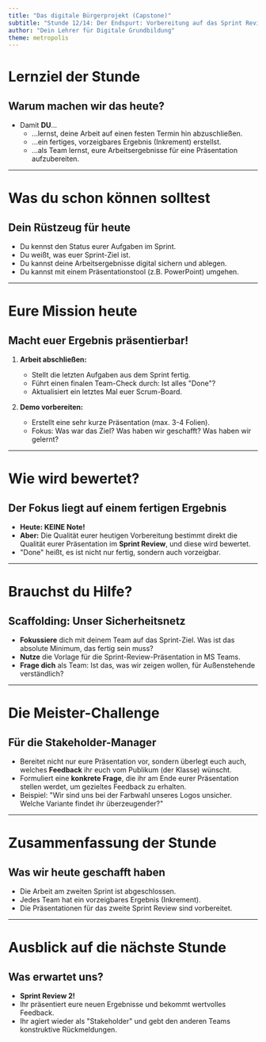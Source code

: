 ```yaml
---
title: "Das digitale Bürgerprojekt (Capstone)"
subtitle: "Stunde 12/14: Der Endspurt: Vorbereitung auf das Sprint Review 2"
author: "Dein Lehrer für Digitale Grundbildung"
theme: metropolis
---
```


# Lernziel der Stunde

## Warum machen wir das heute?

*   Damit **DU**...
    *   ...lernst, deine Arbeit auf einen festen Termin hin abzuschließen.
    *   ...ein fertiges, vorzeigbares Ergebnis (Inkrement) erstellst.
    *   ...als Team lernst, eure Arbeitsergebnisse für eine Präsentation aufzubereiten.

---

# Was du schon können solltest

## Dein Rüstzeug für heute

*   Du kennst den Status eurer Aufgaben im Sprint.
*   Du weißt, was euer Sprint-Ziel ist.
*   Du kannst deine Arbeitsergebnisse digital sichern und ablegen.
*   Du kannst mit einem Präsentationstool (z.B. PowerPoint) umgehen.

---

# Eure Mission heute

## Macht euer Ergebnis präsentierbar!

1.  **Arbeit abschließen:**
    *   Stellt die letzten Aufgaben aus dem Sprint fertig.
    *   Führt einen finalen Team-Check durch: Ist alles "Done"?
    *   Aktualisiert ein letztes Mal euer Scrum-Board.

2.  **Demo vorbereiten:**
    *   Erstellt eine sehr kurze Präsentation (max. 3-4 Folien).
    *   Fokus: Was war das Ziel? Was haben wir geschafft? Was haben wir gelernt?

---

# Wie wird bewertet?

## Der Fokus liegt auf einem fertigen Ergebnis

*   **Heute: KEINE Note!**
*   **Aber:** Die Qualität eurer heutigen Vorbereitung bestimmt direkt die Qualität eurer Präsentation im **Sprint Review**, und diese wird bewertet.
*   "Done" heißt, es ist nicht nur fertig, sondern auch vorzeigbar.

---

# Brauchst du Hilfe?

## Scaffolding: Unser Sicherheitsnetz

*   **Fokussiere** dich mit deinem Team auf das Sprint-Ziel. Was ist das absolute Minimum, das fertig sein muss?
*   **Nutze** die Vorlage für die Sprint-Review-Präsentation in MS Teams.
*   **Frage dich** als Team: Ist das, was wir zeigen wollen, für Außenstehende verständlich?

---

# Die Meister-Challenge

## Für die Stakeholder-Manager

*   Bereitet nicht nur eure Präsentation vor, sondern überlegt euch auch, welches **Feedback** ihr euch vom Publikum (der Klasse) wünscht.
*   Formuliert eine **konkrete Frage**, die ihr am Ende eurer Präsentation stellen werdet, um gezieltes Feedback zu erhalten.
*   Beispiel: "Wir sind uns bei der Farbwahl unseres Logos unsicher. Welche Variante findet ihr überzeugender?"

---

# Zusammenfassung der Stunde

## Was wir heute geschafft haben

*   Die Arbeit am zweiten Sprint ist abgeschlossen.
*   Jedes Team hat ein vorzeigbares Ergebnis (Inkrement).
*   Die Präsentationen für das zweite Sprint Review sind vorbereitet.

---

# Ausblick auf die nächste Stunde

## Was erwartet uns?

*   **Sprint Review 2!**
*   Ihr präsentiert eure neuen Ergebnisse und bekommt wertvolles Feedback.
*   Ihr agiert wieder als "Stakeholder" und gebt den anderen Teams konstruktive Rückmeldungen.

